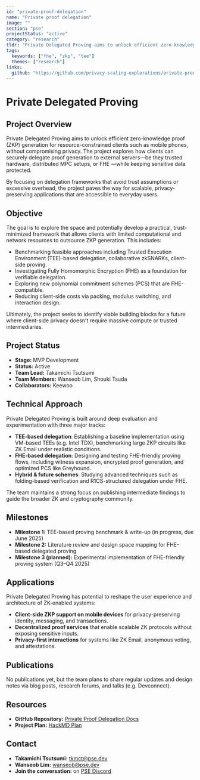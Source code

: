 ```yaml
---
id: "private-proof-delegation"
name: "Private proof delegation"
image: ""
section: "pse"
projectStatus: "active"
category: "research"
tldr: "Private Delegated Proving aims to unlock efficient zero-knowledge proof (ZKP) generation for resource-constrained clients such as mobile phones, without compromising privacy."
tags:
  keywords: ["fhe", "zkp", "tee"]
  themes: ["research"]
links:
  github: "https://github.com/privacy-scaling-explorations/private-proof-delegation-docs"
---
```


# Private Delegated Proving

## Project Overview

Private Delegated Proving aims to unlock efficient zero-knowledge proof (ZKP) generation for resource-constrained clients such as mobile phones, without compromising privacy. The project explores how clients can securely delegate proof generation to external servers—be they trusted hardware, distributed MPC setups, or FHE —while keeping sensitive data protected.

By focusing on delegation frameworks that avoid trust assumptions or excessive overhead, the project paves the way for scalable, privacy-preserving applications that are accessible to everyday users.

## Objective

The goal is to explore the space and potentially develop a practical, trust-minimized framework that allows clients with limited computational and network resources to outsource ZKP generation. This includes:

- Benchmarking feasible approaches including Trusted Execution Environment (TEE)-based delegation, collaborative zkSNARKs, client-side proving.
- Investigating Fully Homomorphic Encryption (FHE) as a foundation for verifiable delegation.
- Exploring new polynomial commitment schemes (PCS) that are FHE-compatible.
- Reducing client-side costs via packing, modulus switching, and interaction design.

Ultimately, the project seeks to identify viable building blocks for a future where client-side privacy doesn't require massive compute or trusted intermediaries.

## Project Status

- **Stage:** MVP Development
- **Status:** Active
- **Team Lead:** Takamichi Tsutsumi
- **Team Members:** Wanseob Lim, Shouki Tsuda
- **Collaborators:** Keewoo

## Technical Approach

Private Delegated Proving is built around deep evaluation and experimentation with three major tracks:

- **TEE-based delegation**: Establishing a baseline implementation using VM-based TEEs (e.g. Intel TDX), benchmarking large ZKP circuits like ZK Email under realistic conditions.
- **FHE-based delegation**: Designing and testing FHE-friendly proving flows, including witness expansion, encrypted proof generation, and optimized PCS like Greyhound.
- **Hybrid & future schemes**: Studying advanced techniques such as folding-based verification and R1CS-structured delegation under FHE.

The team maintains a strong focus on publishing intermediate findings to guide the broader ZK and cryptography community.

## Milestones

- **Milestone 1:** TEE-based proving benchmark & write-up (in progress, due June 2025)
- **Milestone 2:** Literature review and design space mapping for FHE-based delegated proving
- **Milestone 3 (planned):** Experimental implementation of FHE-friendly proving system (Q3–Q4 2025)

## Applications

Private Delegated Proving has potential to reshape the user experience and architecture of ZK-enabled systems:

- **Client-side ZKP support on mobile devices** for privacy-preserving identity, messaging, and transactions.
- **Decentralized proof services** that enable scalable ZK protocols without exposing sensitive inputs.
- **Privacy-first interactions** for systems like ZK Email, anonymous voting, and attestations.

## Publications

No publications yet, but the team plans to share regular updates and design notes via blog posts, research forums, and talks (e.g. Devconnect).

## Resources

- **GitHub Repository:** [Private Proof Delegation Docs](https://github.com/privacy-scaling-explorations/private-proof-delegation-docs)
- **Project Plan:** [HackMD Plan](https://hackmd.io/qdYZCxweQmix8ezdh7l-Aw?view)

## Contact

- **Takamichi Tsutsumi:** [tkmct@pse.dev](mailto:tkmct@pse.dev)
- **Wanseob Lim:** [wanseob@pse.dev](mailto:wanseob@pse.dev)
- **Join the conversation:** on [PSE Discord](https://discord.com/invite/sF5CT5rzrR)
